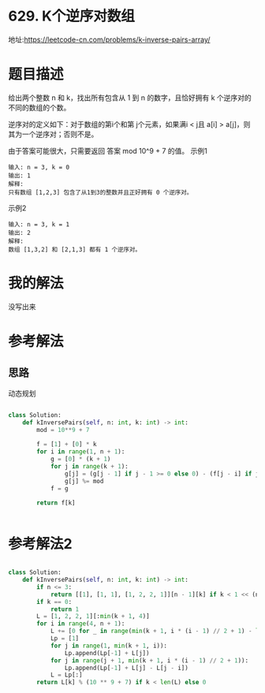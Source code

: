 # 629. K个逆序对数组
地址:https://leetcode-cn.com/problems/k-inverse-pairs-array/


# 题目描述
给出两个整数 n 和 k，找出所有包含从 1 到 n 的数字，且恰好拥有 k 个逆序对的不同的数组的个数。

逆序对的定义如下：对于数组的第i个和第 j个元素，如果满i < j且 a[i] > a[j]，则其为一个逆序对；否则不是。

由于答案可能很大，只需要返回 答案 mod 10^9 + 7 的值。
示例1
```
输入: n = 3, k = 0
输出: 1
解释: 
只有数组 [1,2,3] 包含了从1到3的整数并且正好拥有 0 个逆序对。

```


示例2
```
输入: n = 3, k = 1
输出: 2
解释: 
数组 [1,3,2] 和 [2,1,3] 都有 1 个逆序对。

```


# 我的解法
没写出来

# 参考解法
## 思路
动态规划

```python

class Solution:
    def kInversePairs(self, n: int, k: int) -> int:
        mod = 10**9 + 7
        
        f = [1] + [0] * k
        for i in range(1, n + 1):
            g = [0] * (k + 1)
            for j in range(k + 1):
                g[j] = (g[j - 1] if j - 1 >= 0 else 0) - (f[j - i] if j - i >= 0 else 0) + f[j]
                g[j] %= mod
            f = g
        
        return f[k]



```

# 参考解法2
```python

class Solution:
    def kInversePairs(self, n: int, k: int) -> int:
        if n <= 3:
            return [[1], [1, 1], [1, 2, 2, 1]][n - 1][k] if k < 1 << (n - 1) else 0
        if k == 0:
            return 1
        L = [1, 2, 2, 1][:min(k + 1, 4)]
        for i in range(4, n + 1):
            L += [0 for _ in range(min(k + 1, i * (i - 1) // 2 + 1) - len(L))]
            Lp = [1]
            for j in range(1, min(k + 1, i)):
                Lp.append(Lp[-1] + L[j])
            for j in range(j + 1, min(k + 1, i * (i - 1) // 2 + 1)):
                Lp.append(Lp[-1] + L[j] - L[j - i])
            L = Lp[:]
        return L[k] % (10 ** 9 + 7) if k < len(L) else 0


```
